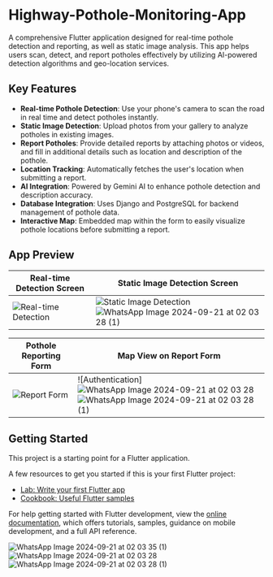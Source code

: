 # Highway-Pothole-Monitoring-App

A comprehensive Flutter application designed for real-time pothole detection and reporting, as well as static image analysis. This app helps users scan, detect, and report potholes effectively by utilizing AI-powered detection algorithms and geo-location services.

## Key Features

- **Real-time Pothole Detection**: Use your phone's camera to scan the road in real time and detect potholes instantly.
- **Static Image Detection**: Upload photos from your gallery to analyze potholes in existing images.
- **Report Potholes**: Provide detailed reports by attaching photos or videos, and fill in additional details such as location and description of the pothole.
- **Location Tracking**: Automatically fetches the user's location when submitting a report.
- **AI Integration**: Powered by Gemini AI to enhance pothole detection and description accuracy.
- **Database Integration**: Uses Django and PostgreSQL for backend management of pothole data.
- **Interactive Map**: Embedded map within the form to easily visualize pothole locations before submitting a report.
  
## App Preview

| Real-time Detection Screen | Static Image Detection Screen |
|----------------------------|------------------------------|
| ![Real-time Detection](https://github.com/user-attachments/assets/10c298cd-96f5-42de-95aa-5283cb918517) | ![Static Image Detection](screenshots/app2_static.png) ![WhatsApp Image 2024-09-21 at 02 03 28 (1)](https://github.com/user-attachments/assets/4ebc04c3-b53a-40ab-a022-955b992e54d6)|

| Pothole Reporting Form | Map View on Report Form |
|------------------------|------------------------|
| ![Report Form](screenshots/app2_reportform.png) | ![Authentication]![WhatsApp Image 2024-09-21 at 02 03 28](https://github.com/user-attachments/assets/d5b7f32c-2457-4ef4-ab6d-8f1d54359bde)![WhatsApp Image 2024-09-21 at 02 03 28 (1)](https://github.com/user-attachments/assets/4ebc04c3-b53a-40ab-a022-955b992e54d6) |

## Getting Started

This project is a starting point for a Flutter application.

A few resources to get you started if this is your first Flutter project:

- [Lab: Write your first Flutter app](https://docs.flutter.dev/get-started/codelab)
- [Cookbook: Useful Flutter samples](https://docs.flutter.dev/cookbook)

For help getting started with Flutter development, view the
[online documentation](https://docs.flutter.dev/), which offers tutorials,
samples, guidance on mobile development, and a full API reference.

![WhatsApp Image 2024-09-21 at 02 03 35 (1)](https://github.com/user-attachments/assets/f41fba8f-860e-439d-a84c-2028937b90a8)
![WhatsApp Image 2024-09-21 at 02 03 28](https://github.com/user-attachments/assets/d5b7f32c-2457-4ef4-ab6d-8f1d54359bde)
![WhatsApp Image 2024-09-21 at 02 03 28 (1)](https://github.com/user-attachments/assets/4ebc04c3-b53a-40ab-a022-955b992e54d6)





